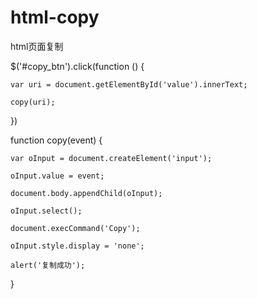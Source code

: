 # html-copy
html页面复制


$('#copy_btn').click(function () {

    var uri = document.getElementById('value').innerText;
    
    copy(uri);
    
})

function copy(event) {

    var oInput = document.createElement('input');
    
    oInput.value = event;
    
    document.body.appendChild(oInput);
    
    oInput.select();
    
    document.execCommand('Copy');
    
    oInput.style.display = 'none';
    
    alert('复制成功');
    
}
